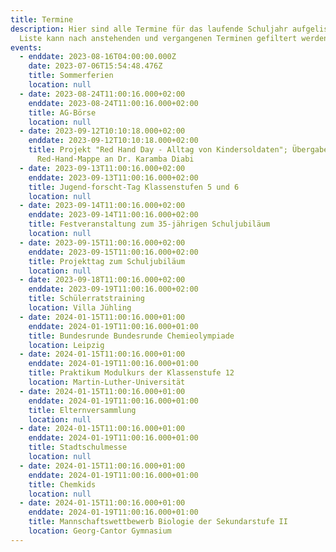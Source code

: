 ```yaml
---
title: Termine
description: Hier sind alle Termine für das laufende Schuljahr aufgelistet. Die
  Liste kann nach anstehenden und vergangenen Terminen gefiltert werden.
events:
  - enddate: 2023-08-16T04:00:00.000Z
    date: 2023-07-06T15:54:48.476Z
    title: Sommerferien
    location: null
  - date: 2023-08-24T11:00:16.000+02:00
    enddate: 2023-08-24T11:00:16.000+02:00
    title: AG-Börse
    location: null
  - date: 2023-09-12T10:10:18.000+02:00
    enddate: 2023-09-12T10:10:18.000+02:00
    title: Projekt "Red Hand Day - Alltag von Kindersoldaten"; Übergabe der
      Red-Hand-Mappe an Dr. Karamba Diabi
  - date: 2023-09-13T11:00:16.000+02:00
    enddate: 2023-09-13T11:00:16.000+02:00
    title: Jugend-forscht-Tag Klassenstufen 5 und 6
    location: null
  - date: 2023-09-14T11:00:16.000+02:00
    enddate: 2023-09-14T11:00:16.000+02:00
    title: Festveranstaltung zum 35-jährigen Schuljubiläum
    location: null
  - date: 2023-09-15T11:00:16.000+02:00
    enddate: 2023-09-15T11:00:16.000+02:00
    title: Projekttag zum Schuljubiläum
    location: null
  - date: 2023-09-18T11:00:16.000+02:00
    enddate: 2023-09-19T11:00:16.000+02:00
    title: Schülerratstraining
    location: Villa Jühling
  - date: 2024-01-15T11:00:16.000+01:00
    enddate: 2024-01-19T11:00:16.000+01:00
    title: Bundesrunde Bundesrunde Chemieolympiade
    location: Leipzig
  - date: 2024-01-15T11:00:16.000+01:00
    enddate: 2024-01-19T11:00:16.000+01:00
    title: Praktikum Modulkurs der Klassenstufe 12
    location: Martin-Luther-Universität
  - date: 2024-01-15T11:00:16.000+01:00
    enddate: 2024-01-19T11:00:16.000+01:00
    title: Elternversammlung
    location: null
  - date: 2024-01-15T11:00:16.000+01:00
    enddate: 2024-01-19T11:00:16.000+01:00
    title: Stadtschulmesse
    location: null
  - date: 2024-01-15T11:00:16.000+01:00
    enddate: 2024-01-19T11:00:16.000+01:00
    title: Chemkids
    location: null
  - date: 2024-01-15T11:00:16.000+01:00
    enddate: 2024-01-19T11:00:16.000+01:00
    title: Mannschaftswettbewerb Biologie der Sekundarstufe II
    location: Georg-Cantor Gymnasium
---
```

